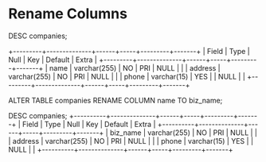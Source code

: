 # Rename Columns 

DESC companies;

+---------+--------------+------+-----+---------+-------+
| Field   | Type         | Null | Key | Default | Extra |
+---------+--------------+------+-----+---------+-------+
| name    | varchar(255) | NO   | PRI | NULL    |       |
| address | varchar(255) | NO   | PRI | NULL    |       |
| phone   | varchar(15)  | YES  |     | NULL    |       |
+---------+--------------+------+-----+---------+-------+ 

ALTER TABLE companies 
RENAME COLUMN name TO biz_name;

DESC companies;
+----------+--------------+------+-----+---------+-------+
| Field    | Type         | Null | Key | Default | Extra |
+----------+--------------+------+-----+---------+-------+
| biz_name | varchar(255) | NO   | PRI | NULL    |       |
| address  | varchar(255) | NO   | PRI | NULL    |       |
| phone    | varchar(15)  | YES  |     | NULL    |       |
+----------+--------------+------+-----+---------+-------+

